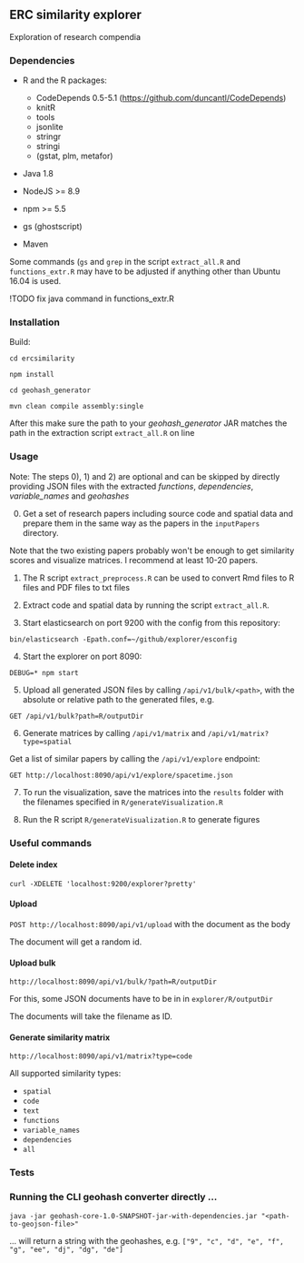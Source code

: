 ## ERC similarity explorer

Exploration of research compendia

### Dependencies

- R and the R packages:
	- CodeDepends 0.5-5.1 (https://github.com/duncantl/CodeDepends) 
	- knitR
	- tools
	- jsonlite
	- stringr
	- stringi
	- (gstat, plm, metafor)
	
- Java 1.8
- NodeJS >= 8.9
- npm >= 5.5
- gs (ghostscript)
- Maven

Some commands (`gs` and `grep`  in the script `extract_all.R` and `functions_extr.R` may have to be adjusted if anything other than Ubuntu 16.04 is used.

!TODO fix java command in functions_extr.R

### Installation

Build:

	cd ercsimilarity

	npm install

	cd geohash_generator

	mvn clean compile assembly:single
		
After this make sure the path to your *geohash_generator* JAR matches the path in the extraction script `extract_all.R` on line 

### Usage

Note: The steps 0), 1) and 2) are optional and can be skipped by directly providing JSON files with the extracted *functions*, *dependencies*, *variable_names* and *geohashes*

0) Get a set of research papers including source code and spatial data and prepare them in the same way as the papers in the `inputPapers` directory. 

Note that the two existing papers probably won't be enough to get similarity scores and visualize matrices. I recommend at least 10-20 papers.

1) The R script `extract_preprocess.R` can be used to convert Rmd files to R files and PDF files to txt files

2) Extract code and spatial data by running the script `extract_all.R`.

3) Start elasticsearch on port 9200 with the config from this repository:

 `bin/elasticsearch -Epath.conf=~/github/explorer/esconfig`
 
4) Start the  explorer on port 8090: 

`DEBUG=* npm start`

5) Upload all generated JSON files by calling `/api/v1/bulk/<path>`, with the absolute or relative path to the generated files, e.g. 

`GET /api/v1/bulk?path=R/outputDir`

6) Generate matrices by calling `/api/v1/matrix` and `/api/v1/matrix?type=spatial`

Get a list of similar papers by calling the `/api/v1/explore` endpoint:

`GET http://localhost:8090/api/v1/explore/spacetime.json`

7) To run the visualization, save the matrices into the `results` folder with the filenames specified in `R/generateVisualization.R`

8) Run the R script `R/generateVisualization.R` to generate figures

### Useful commands


#### Delete index

`curl -XDELETE 'localhost:9200/explorer?pretty'`

#### Upload

`POST http://localhost:8090/api/v1/upload` with the document as the body

The document will get a random id.

#### Upload bulk

`http://localhost:8090/api/v1/bulk/?path=R/outputDir`

For this, some JSON documents have to be in in `explorer/R/outputDir`

The documents will take the filename as ID.


#### Generate similarity matrix

`http://localhost:8090/api/v1/matrix?type=code`

All supported similarity types:

- `spatial`
- `code`
- `text`
- `functions`
- `variable_names`
- `dependencies`
- `all`

### Tests

### Running the CLI geohash converter directly ...

`java -jar geohash-core-1.0-SNAPSHOT-jar-with-dependencies.jar "<path-to-geojson-file>"`

... will return a string with the geohashes, e.g. `["9", "c", "d", "e", "f", "g", "ee", "dj", "dg", "de"]`